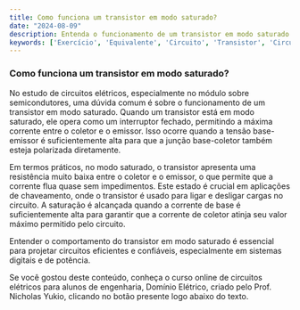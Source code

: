 ```yaml
---
title: Como funciona um transistor em modo saturado?
date: "2024-08-09"
description: Entenda o funcionamento de um transistor em modo saturado no contexto de circuitos elétricos.
keywords: ['Exercício', 'Equivalente', 'Circuito', 'Transistor', 'Circuito', 'PN', 'saturado']
---
```


### Como funciona um transistor em modo saturado?

No estudo de circuitos elétricos, especialmente no módulo sobre semicondutores, uma dúvida comum é sobre o funcionamento de um transistor em modo saturado. Quando um transistor está em modo saturado, ele opera como um interruptor fechado, permitindo a máxima corrente entre o coletor e o emissor. Isso ocorre quando a tensão base-emissor é suficientemente alta para que a junção base-coletor também esteja polarizada diretamente.

Em termos práticos, no modo saturado, o transistor apresenta uma resistência muito baixa entre o coletor e o emissor, o que permite que a corrente flua quase sem impedimentos. Este estado é crucial em aplicações de chaveamento, onde o transistor é usado para ligar e desligar cargas no circuito. A saturação é alcançada quando a corrente de base é suficientemente alta para garantir que a corrente de coletor atinja seu valor máximo permitido pelo circuito.

Entender o comportamento do transistor em modo saturado é essencial para projetar circuitos eficientes e confiáveis, especialmente em sistemas digitais e de potência.

Se você gostou deste conteúdo, conheça o curso online de circuitos elétricos para alunos de engenharia, Domínio Elétrico, criado pelo Prof. Nicholas Yukio, clicando no botão presente logo abaixo do texto.